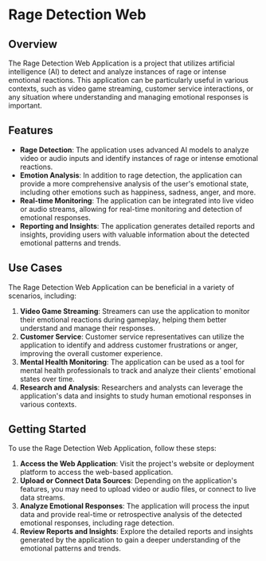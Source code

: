 # Rage Detection Web

## Overview
The Rage Detection Web Application is a project that utilizes artificial intelligence (AI) to detect and analyze instances of rage or intense emotional reactions. This application can be particularly useful in various contexts, such as video game streaming, customer service interactions, or any situation where understanding and managing emotional responses is important.

## Features
- **Rage Detection**: The application uses advanced AI models to analyze video or audio inputs and identify instances of rage or intense emotional reactions.
- **Emotion Analysis**: In addition to rage detection, the application can provide a more comprehensive analysis of the user's emotional state, including other emotions such as happiness, sadness, anger, and more.
- **Real-time Monitoring**: The application can be integrated into live video or audio streams, allowing for real-time monitoring and detection of emotional responses.
- **Reporting and Insights**: The application generates detailed reports and insights, providing users with valuable information about the detected emotional patterns and trends.

## Use Cases
The Rage Detection Web Application can be beneficial in a variety of scenarios, including:

1. **Video Game Streaming**: Streamers can use the application to monitor their emotional reactions during gameplay, helping them better understand and manage their responses.
2. **Customer Service**: Customer service representatives can utilize the application to identify and address customer frustrations or anger, improving the overall customer experience.
3. **Mental Health Monitoring**: The application can be used as a tool for mental health professionals to track and analyze their clients' emotional states over time.
4. **Research and Analysis**: Researchers and analysts can leverage the application's data and insights to study human emotional responses in various contexts.

## Getting Started
To use the Rage Detection Web Application, follow these steps:

1. **Access the Web Application**: Visit the project's website or deployment platform to access the web-based application.
2. **Upload or Connect Data Sources**: Depending on the application's features, you may need to upload video or audio files, or connect to live data streams.
3. **Analyze Emotional Responses**: The application will process the input data and provide real-time or retrospective analysis of the detected emotional responses, including rage detection.
4. **Review Reports and Insights**: Explore the detailed reports and insights generated by the application to gain a deeper understanding of the emotional patterns and trends.
